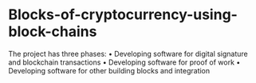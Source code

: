 # Blocks-of-cryptocurrency-using-block-chains
The project has three phases:
• Developing software for digital signature and blockchain transactions
• Developing software for proof of work
• Developing software for other building blocks and integration
